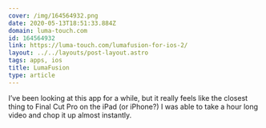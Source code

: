```yaml
---
cover: /img/164564932.png
date: 2020-05-13T18:51:33.884Z
domain: luma-touch.com
id: 164564932
link: https://luma-touch.com/lumafusion-for-ios-2/
layout: ../../layouts/post-layout.astro
tags: apps, ios
title: LumaFusion
type: article
---
```


I’ve been looking at this app for a while, but it really feels like the closest thing to Final Cut Pro on the iPad (or iPhone?) I was able to take a hour long video and chop it up almost instantly.
